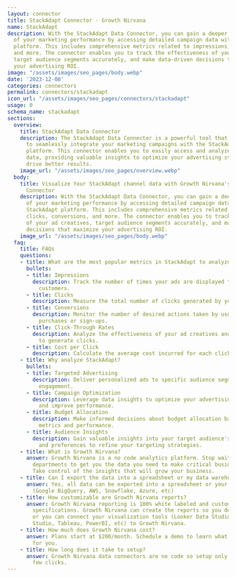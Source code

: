 ```yaml
---
layout: connector
title: StackAdapt Connector - Growth Nirvana
name: StackAdapt
description: With the StackAdapt Data Connector, you can gain a deeper understanding
  of your marketing performance by accessing detailed campaign data within the StackAdapt
  platform. This includes comprehensive metrics related to impressions, clicks, conversions,
  and more. The connector enables you to track the effectiveness of your ad creatives,
  target audience segments accurately, and make data-driven decisions that maximize
  your advertising ROI.
image: "/assets/images/seo_pages/body.webp"
date: '2023-12-08'
categories: connectors
permalink: connectors/stackadapt
icon_url: "/assets/images/seo_pages/connectors/stackadapt"
usage: 0
schema_name: stackadapt
sections:
  overview:
    title: StackAdapt Data Connector
    description: The StackAdapt Data Connector is a powerful tool that allows you
      to seamlessly integrate your marketing campaigns with the StackAdapt advertising
      platform. This connector enables you to easily access and analyze your campaign
      data, providing valuable insights to optimize your advertising strategies and
      drive better results.
    image_url: "/assets/images/seo_pages/overview.webp"
  body:
    title: Visualize Your StackAdapt channel data with Growth Nirvana's StackAdapt
      Connector
    description: With the StackAdapt Data Connector, you can gain a deeper understanding
      of your marketing performance by accessing detailed campaign data within the
      StackAdapt platform. This includes comprehensive metrics related to impressions,
      clicks, conversions, and more. The connector enables you to track the effectiveness
      of your ad creatives, target audience segments accurately, and make data-driven
      decisions that maximize your advertising ROI.
    image_url: "/assets/images/seo_pages/body.webp"
  faq:
    title: FAQs
    questions:
    - title: What are the most popular metrics in StackAdapt to analyze?
      bullets:
      - title: Impressions
        description: Track the number of times your ads are displayed to potential
          customers.
      - title: Clicks
        description: Measure the total number of clicks generated by your ads.
      - title: Conversions
        description: Monitor the number of desired actions taken by users, such as
          purchases or sign-ups.
      - title: Click-Through Rates
        description: Analyze the effectiveness of your ad creatives and their ability
          to generate clicks.
      - title: Cost per Click
        description: Calculate the average cost incurred for each click on your ads.
    - title: Why analyze StackAdapt?
      bullets:
      - title: Targeted Advertising
        description: Deliver personalized ads to specific audience segments for higher
          engagement.
      - title: Campaign Optimization
        description: Leverage data insights to optimize your advertising campaigns
          and improve performance.
      - title: Budget Allocation
        description: Make informed decisions about budget allocation based on campaign
          metrics and performance.
      - title: Audience Insights
        description: Gain valuable insights into your target audience's behaviors
          and preferences to refine your targeting strategies.
    - title: What is Growth Nirvana?
      answer: Growth Nirvana is a no code analytics platform. Stop waiting for other
        departments to get you the data you need to make critical business decisions.
        Take control of the insights that will grow your business.
    - title: Can I export the data into a spreadsheet or my data warehouse?
      answer: Yes, all data can be exported into a spreadsheet or your data warehouse
        (Google BigQuery, AWS, Snowflake, Azure, etc)
    - title: How customizable are Growth Nirvana reports?
      answer: Growth Nirvana reporting is 100% white labeled and customized to your
        specifications. Growth Nirvana can create the reports so you don’t have to
        or you can connect your visualization tools (Looker Data Studio/Google Data
        Studio, Tableau, PowerBI, etc) to Growth Nirvana.
    - title: How much does Growth Nirvana cost?
      answer: Plans start at $200/month. Schedule a demo to learn what plan is best
        for you.
    - title: How long does it take to setup?
      answer: Growth Nirvana data connectors are no code so setup only requires a
        few clicks.
---
```

